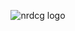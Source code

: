 <p align="center">
  <img alt="nrdcg logo" src="[./mocktail.png](https://raw.githubusercontent.com/nrdcg/.github/main/profile/nrdcg-logo-v3.png)">
</p>
